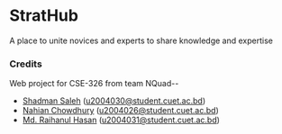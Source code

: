 # StratHub
A place to unite novices and experts to share knowledge and expertise




### Credits
Web project for CSE-326 from team NQuad--
- [Shadman Saleh](https://github.com/shadmansaleh) (u2004030@student.cuet.ac.bd)
- [Nahian Chowdhury](https://github.com/nahian00777) (u2004026@student.cuet.ac.bd)
- [Md. Raihanul Hasan](https://github.com/Icarus-313) (u2004031@student.cuet.ac.bd)
